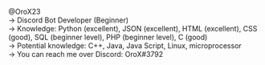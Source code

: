 @OroX23<br>
-> Discord Bot Developer (Beginner)<br>
-> Knowledge: Python (excellent), JSON (excellent), HTML (excellent), CSS (good), SQL (beginner level), PHP (beginner level), C (good)<br>
-> Potential knowledge: C++, Java, Java Script, Linux, microprocessor<br>
-> You can reach me over Discord: OroX#3792

<!---
OroX23/OroX23 is a ✨ special ✨ repository because its `README.md` (this file) appears on your GitHub profile.
You can click the Preview link to take a look at your changes.
--->
